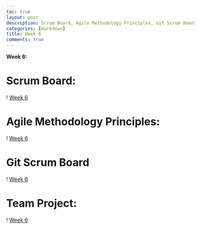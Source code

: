 ```yaml
---
toc: true
layout: post
description: Scrum Board, Agile Methodology Principles, Git Scrum Board, and Team Project
categories: [markdown]
title: Week 6 
comments: true
---
```


**Week 6:** 

# Scrum Board: 
! [Week 6](https://cdn.discordapp.com/attachments/702253958688800840/1023672308893749278/Screen_Shot_2022-09-25_at_12.06.10_PM.png)

# Agile Methodology Principles: 
! [Week 6](https://cdn.discordapp.com/attachments/702253958688800840/1023681774754222110/Screen_Shot_2022-09-25_at_12.43.58_PM.png)

# Git Scrum Board
! [Week 6](https://github.com/users/clairehzhao/projects/1/views/1)

# Team Project: 
! [Week 6](https://cdn.discordapp.com/attachments/702253958688800840/1023855601509470249/IMG_8900.png)